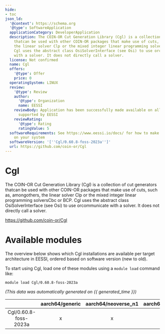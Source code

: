 ```yaml
---
hide:
- toc
json_ld:
  '@context': https://schema.org
  '@type': SoftwareApplication
  applicationCategory: DeveloperApplication
  description: The COIN-OR Cut Generation Library (Cgl) is a collection of cut generators
    thatcan be used with other COIN-OR packages that make use of cuts, such as, amongothers,
    the linear solver Clp or the mixed integer linear programming solversCbc or BCP.
    Cgl uses the abstract class OsiSolverInterface (see Osi) to use orcommunicate
    with a solver. It does not directly call a solver.
  license: Not confirmed
  name: Cgl
  offers:
    '@type': Offer
    price: 0
  operatingSystem: LINUX
  review:
    '@type': Review
    author:
      '@type': Organization
      name: EESSI
    reviewBody: Application has been successfully made available on all architectures
      supported by EESSI
    reviewRating:
      '@type': Rating
      ratingValue: 5
  softwareRequirements: See https://www.eessi.io/docs/ for how to make EESSI available
    on your system
  softwareVersion: '[''Cgl/0.60.8-foss-2023a'']'
  url: https://github.com/coin-or/Cgl
---
```


Cgl
===


The COIN-OR Cut Generation Library (Cgl) is a collection of cut generators thatcan be used with other COIN-OR packages that make use of cuts, such as, amongothers, the linear solver Clp or the mixed integer linear programming solversCbc or BCP. Cgl uses the abstract class OsiSolverInterface (see Osi) to use orcommunicate with a solver. It does not directly call a solver.

https://github.com/coin-or/Cgl
# Available modules


The overview below shows which Cgl installations are available per target architecture in EESSI, ordered based on software version (new to old).

To start using Cgl, load one of these modules using a `module load` command like:

```shell
module load Cgl/0.60.8-foss-2023a
```

*(This data was automatically generated on {{ generated_time }})*  

| |aarch64/generic|aarch64/neoverse_n1|aarch64/neoverse_v1|x86_64/generic|x86_64/amd/zen2|x86_64/amd/zen3|x86_64/amd/zen4|x86_64/intel/haswell|x86_64/intel/sapphirerapids|x86_64/intel/skylake_avx512|
| :---: | :---: | :---: | :---: | :---: | :---: | :---: | :---: | :---: | :---: | :---: |
|Cgl/0.60.8-foss-2023a|x|x|x|x|x|x|x|x|x|x|
